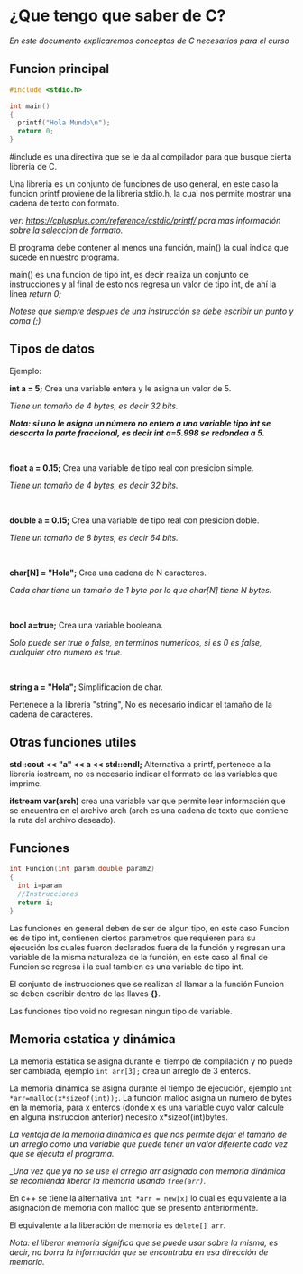 # ¿Que tengo que saber de C?

_En este documento explicaremos conceptos de C necesarios para el curso_

## Funcion principal

`````C
#include <stdio.h>

int main()
{
  printf("Hola Mundo\n");
  return 0;
}
`````

#include es una directiva que se le da al compilador para que busque cierta libreria de C.

Una libreria es un conjunto de funciones de uso general, en este caso la funcion printf proviene de la libreria stdio.h, la cual nos permite mostrar una cadena de texto con formato.

_ver: https://cplusplus.com/reference/cstdio/printf/ para mas información sobre la seleccion de formato._

El programa debe contener al menos una función, main() la cual indica que sucede en nuestro programa.

main() es una funcion de tipo int, es decir realiza un conjunto de instrucciones y al final de esto nos regresa un valor de tipo int, de ahí la linea _return 0;_

_Notese que siempre despues de una instrucción se debe escribir un punto y coma (;)_

## Tipos de datos

Ejemplo:

**int a = 5;** Crea una variable entera y le asigna un valor de 5.

_Tiene un tamaño de 4 bytes, es decir 32 bits._

**_Nota: si uno le asigna un número no entero a una variable tipo int se descarta la parte fraccional, es decir int a=5.998 se redondea a 5._**
<p>&nbsp;</p>

**float a = 0.15;** Crea una variable de tipo real con presicion simple.

_Tiene un tamaño de 4 bytes, es decir 32 bits._
<p>&nbsp;</p>

**double a = 0.15;** Crea una variable de tipo real con presicion doble.

_Tiene un tamaño de 8 bytes, es decir 64 bits._
<p>&nbsp;</p>

**char[N] = "Hola";** Crea una cadena de N caracteres.

_Cada char tiene un tamaño de 1 byte por lo que char[N] tiene N bytes._
<p>&nbsp;</p>

**bool a=true;** Crea una variable booleana.

_Solo puede ser true o false, en terminos numericos, si es 0 es false, cualquier otro numero es true._
<p>&nbsp;</p>

**string a = "Hola";** Simplificación de char.

Pertenece a la libreria "string", No es necesario indicar el tamaño de la cadena de caracteres.

## Otras funciones utiles

**std::cout << "a" << a << std::endl;** Alternativa a printf, pertenece a la libreria iostream, no es necesario indicar el formato de las variables que imprime.

**ifstream var(arch)** crea una variable var que permite leer información que se encuentra en el archivo arch (arch es una cadena de texto que contiene la ruta del archivo deseado).

## Funciones

`````C
int Funcion(int param,double param2)
{
  int i=param
  //Instrucciones
  return i;
}
`````
Las funciones en general deben de ser de algun tipo, en este caso Funcion es de tipo int, contienen ciertos parametros que requieren para su ejecución los cuales fueron declarados fuera de la función
y regresan una variable de la misma naturaleza de la función, en este caso al final de Funcion se regresa i la cual tambien es una variable de tipo int.

El conjunto de instrucciones que se realizan al llamar a la función Funcion se deben escribir dentro de las llaves **{}**.

Las funciones tipo void no regresan ningun tipo de variable.

## Memoria estatica y dinámica

La memoria estática se asigna durante el tiempo de compilación y no puede ser cambiada, ejemplo ``int arr[3];`` crea un arreglo de 3 enteros.

La memoria dinámica se asigna durante el tiempo de ejecución, ejemplo ``int *arr=malloc(x*sizeof(int));``. La función malloc asigna un numero de bytes en la memoria, para x enteros
(donde x es una variable cuyo valor calcule en alguna instruccion anterior) necesito x*sizeof(int)bytes.

_La ventaja de la memoria dinámica es que nos permite dejar el tamaño de un arreglo como una variable que puede tener un valor diferente cada vez que se ejecuta el programa._

__Una vez que ya no se use el arreglo arr asignado con memoria dinámica se recomienda liberar la memoria usando ``free(arr)``._

En c++ se tiene la alternativa ``int *arr = new[x]`` lo cual es equivalente a la asignación de memoria con malloc que se presento anteriormente.

El equivalente a la liberación de memoria es ``delete[] arr``.

_Nota: el liberar memoria significa que se puede usar sobre la misma, es decir, no borra la información que se encontraba en esa dirección de memoria._

